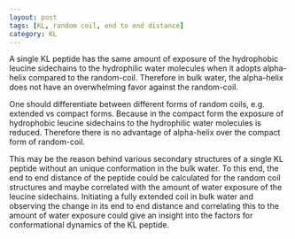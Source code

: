 ```yaml
---
layout: post
tags: [KL, random coil, end to end distance]
category: KL
---
```


A single KL peptide has the same amount of exposure of the hydrophobic
leucine sidechains to the hydrophilic water molecules when it adopts
alpha-helix compared to the random-coil. Therefore in bulk water, the
alpha-helix does not have an overwhelming favor against the random-coil.

One should differentiate between different forms of random coils, e.g.
extended vs compact forms. Because in the compact form the exposure of
hydrophobic leucine sidechains to the hydrophilic water molecules is
reduced. Therefore there is no advantage of alpha-helix over the compact
form of random-coil.

This may be the reason behind various secondary structures of a single KL
peptide without an unique conformation in the bulk water. To this end,
the end to end distance of the peptide could be calculated for the random
coil structures and maybe correlated with the amount of water exposure of
the leucine sidechains. Initiating a fully extended coil in bulk water and
observing the change in its end to end distance and correlating this to
the amount of water exposure could give an insight into the factors for
conformational dynamics of the KL peptide.
